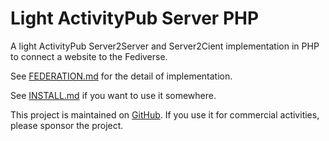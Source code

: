 # Light ActivityPub Server PHP

A light ActivityPub Server2Server and Server2Cient implementation in PHP to connect a website to the Fediverse.

See [FEDERATION.md](FEDERATION.md) for the detail of implementation.

See [INSTALL.md](INSTALL.md) if you want to use it somewhere.

This project is maintained on [GitHub](https://github.com/DeveloppeurPascal/Light-ActivityPub-Server-PHP). If you use it for commercial activities, please sponsor the project.
